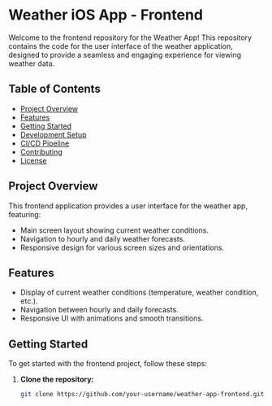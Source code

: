 # Weather iOS App - Frontend

Welcome to the frontend repository for the Weather App! This repository contains the code for the user interface of the weather application, designed to provide a seamless and engaging experience for viewing weather data.

## Table of Contents

- [Project Overview](#project-overview)
- [Features](#features)
- [Getting Started](#getting-started)
- [Development Setup](#development-setup)
- [CI/CD Pipeline](#cicd-pipeline)
- [Contributing](#contributing)
- [License](#license)

## Project Overview

This frontend application provides a user interface for the weather app, featuring:

- Main screen layout showing current weather conditions.
- Navigation to hourly and daily weather forecasts.
- Responsive design for various screen sizes and orientations.

## Features

- Display of current weather conditions (temperature, weather condition, etc.).
- Navigation between hourly and daily forecasts.
- Responsive UI with animations and smooth transitions.

## Getting Started

To get started with the frontend project, follow these steps:

1. **Clone the repository:**

   ```bash
   git clone https://github.com/your-username/weather-app-frontend.git
